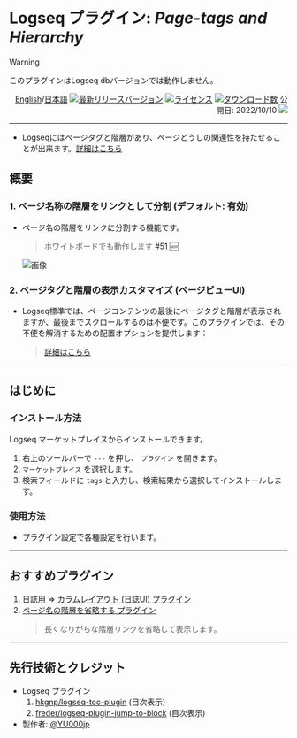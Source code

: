 # Logseq プラグイン: *Page-tags and Hierarchy*

> [!WARNING]
>このプラグインはLogseq dbバージョンでは動作しません。

<div align="right">

[English](https://github.com/YU000jp/logseq-page-tags-and-hierarchy)/[日本語](https://github.com/YU000jp/logseq-page-tags-and-hierarchy/blob/main/README.ja.md) 
[![最新リリースバージョン](https://img.shields.io/github/v/release/YU000jp/logseq-page-tags-and-hierarchy)](https://github.com/YU000jp/logseq-page-tags-and-hierarchy/releases)
[![ライセンス](https://img.shields.io/github/license/YU000jp/logseq-page-tags-and-hierarchy?color=blue)](https://github.com/YU000jp/logseq-page-tags-and-hierarchy/blob/main/LICENSE)
[![ダウンロード数](https://img.shields.io/github/downloads/YU000jp/logseq-page-tags-and-hierarchy/total.svg)](https://github.com/YU000jp/logseq-page-tags-and-hierarchy/releases)
公開日: 2022/10/10 
<a href="https://www.buymeacoffee.com/yu000japan"><img src="https://img.buymeacoffee.com/button-api/?text=Buy me a pizza&emoji=🍕&slug=yu000japan&button_colour=FFDD00&font_colour=000000&font_family=Poppins&outline_colour=000000&coffee_colour=ffffff" /></a>
</div>

---

- Logseqにはページタグと階層があり、ページどうしの関連性を持たせることが出来ます。[詳細はこちら](https://github.com/YU000jp/logseq-page-tags-and-hierarchy/wiki/Logseq%E3%81%AE%E6%A8%99%E6%BA%96%E6%A9%9F%E8%83%BD:-%E3%83%9A%E3%83%BC%E3%82%B8%E3%82%BF%E3%82%B0%E3%81%A8%E9%9A%8E%E5%B1%A4)

## 概要

### 1. ページ名称の階層をリンクとして分割 (デフォルト: 有効)

- ページ名の階層をリンクに分割する機能です。
  > ホワイトボードでも動作します [#51](https://github.com/YU000jp/logseq-page-tags-and-hierarchy/issues/51#issuecomment-2000623402) 🆕

  ![画像](https://github.com/YU000jp/logseq-page-tags-and-hierarchy/assets/111847207/f7da636b-4418-4a2f-b1e9-49c6aa8ec055)

### 2. ページタグと階層の表示カスタマイズ (ページビューUI)

- Logseq標準では、ページコンテンツの最後にページタグと階層が表示されますが、最後までスクロールするのは不便です。このプラグインでは、その不便を解消するための配置オプションを提供します：
  > [詳細はこちら](https://github.com/YU000jp/logseq-page-tags-and-hierarchy/wiki/%E3%83%9A%E3%83%BC%E3%82%B8%E3%83%93%E3%83%A5%E3%83%BCUI)

---

## はじめに

### インストール方法

Logseq マーケットプレイスからインストールできます。
1. 右上のツールバーで `---` を押し、 `プラグイン` を開きます。
2. `マーケットプレイス` を選択します。
3. 検索フィールドに `tags` と入力し、検索結果から選択してインストールします。

### 使用方法

- プラグイン設定で各種設定を行います。

---

## おすすめプラグイン

1. 日誌用 => [カラムレイアウト (日誌UI) プラグイン](https://github.com/YU000jp/Logseq-column-Layout)
3. [ページ名の階層を省略する プラグイン](https://github.com/YU000jp/logseq-plugin-short-namespaces)
   > 長くなりがちな階層リンクを省略して表示します。

---

## 先行技術とクレジット

- Logseq プラグイン
  1. [hkgnp/logseq-toc-plugin](https://github.com/hkgnp/logseq-toc-plugin/) (目次表示)
  2. [freder/logseq-plugin-jump-to-block](https://github.com/freder/logseq-plugin-jump-to-block/) (目次表示)
- 製作者: [@YU000jp](https://github.com/YU000jp)
